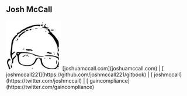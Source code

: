 ## Josh McCall


<img src="../../images/avatar.png" width="150">
  [joshuamccall.com](joshuamccall.com)
| [<i class="fa fa-github"  aria-hidden="true"></i> joshmccall221](https://github.com/joshmccall221/gitbook)
| [<i class="fa fa-twitter" aria-hidden="true"></i> joshmccall](https://twitter.com/joshmccall)
| [<i class="fa fa-twitter" aria-hidden="true"></i> gaincompliance](https://twitter.com/gaincompliance)
